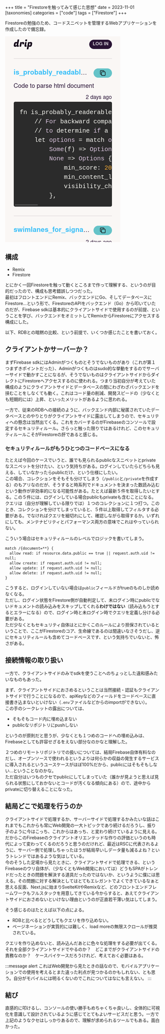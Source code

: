 +++
title = "Firestoreを触ってみて感じた思想"
date = 2023-11-01
[taxonomies]
categories = ["code"]
tags = ["Firestore"]
+++

Firestoreの勉強のため、コードスニペットを管理するWebアプリケーションを作成したので備忘録。

![screenshot](./screenshot.png)

## 構成
- Remix
- Firestore

とにかく一回Firestoreを触って動くところまで作って理解する、というのが目的だったので、構成も思考錯誤しつつだった。  
最初はフロントエンドにRemix、バックエンドにGo、そしてデータベースにFirestore…という形で、FirestoreのAPIをバックエンド（Go）から叩いていたのだが、Firebase sdkは基本的にクライアントサイドで使用するのが前提、ということを学び、バックエンドをオミットしてRemixからFirestoreにアクセスする構成にした。

以下、RDBとの暗黙の比較、という前提で、いくつか感じたことを書いておく。

## クライアントかサーバーか？
まずFirebase sdkにはAdminがつくものとそうでないものがあり（これが第１つまずきポイントだった）、Adminがつくものはsudo的な挙動をするのでサーバーサイドで動かすことになるが、そうでないものはクライアントサイドからダイレクトにFirestoreへアクセスするのに使われる。つまり当初自分が考えていた構成のようにクライアントサイドとデータベースの間にわざわざバックエンドを挟むことをしなくても動く。これはコード量の削減、開発スピードの（少なくとも短期的には）上昇、といったメリットがあるように思われる。

一方で、従来のRDBへの接続のように、バックエンド内部に秘匿されていたデータベースとのやりとりがクライアントサイドに露出してしまうので、セキュリティへの懸念は当然出てくる。これをカバーするのがFirebaseのコンソールで設定するセキュリティルール。さらっと触った限りではあるけれど、このセキュリティルールこそがFirestoreの肝であると感じる。

### セキュリティルールがもうひとつのコードベースになる
たとえば今回のケースでいうと、誰でも見られるpublicなスニペットとprivateなスニペットを分けたい、という気持ちがある。ログインしていたらどちらも見える、していなかったらpublicだけ、という仕様にしたい。  
この場合、コレクションをそもそも分けてしまう（`/public`と`/private`を作成する）のもアリなのだが、そうすると時系列でドキュメントを決まった数読み込むという動作が非効率的になる可能性がある。たとえば最新５件を取得したいとする。この５件には、ログインしている場合publicもprivateも含むことになる。クエリは（自分が理解している限りでは）１つのコレクションに１つ打つ。このとき、コレクションを分けてしまっていると、５件以上取得してフィルタする必要がある。でなければクエリを細切れにして、確認しながら取得するか。いずれにしても、メンテナビリティとパフォーマンス両方の意味でこれはやっていられない。

こういう場合はセキュリティルールのレベルでロジックを書いてしまう。
```
match /{document=**} {
  allow read: if resource.data.public == true || request.auth.uid != null;
  allow create: if request.auth.uid != null;
  allow update: if request.auth.uid != null;
  allow delete: if request.auth.uid != null;
}
```
こうすると、ログインしていない場合は`public`フィールドがtrueのものしか読めなくなる。  
ただし、ログイン状態をFirestore側が自動判定して、未ログイン時にpublicでないドキュメントの読み込みをスキップしてくれる**わけではない**（読み込もうとするとエラーになる）ので、ログイン時と未ログイン時でクエリを定義し分ける必要がある。  
ただ少なくともセキュリティ自体はとにかくこのルールにより担保されているということで、ここがFirestoreのコア、生命線であるのは間違いなさそうだし、逆にセキュリティルールも含めてコードベースです、という気持ちでいないと、怖さがある。

## 接続情報の取り扱い
一方で、クライアントサイドのみでsdkを使うことへのちょっとした違和感みたいなものもあった。

まず、クライアントサイドにおさめるということは当然接続・認証もクライアントサイドで行うことになるので、apiKeyなどのフィールドをコードベースに直接書き込まないといけない（`.env`ファイルなどからのimportができない）。  
この手のシークレットの露出については、

- そもそもコード内に埋め込まない
- publicなリポジトリにpushしない

というのが原則だと思うが、少なくとも１つめのコードへの埋め込みは、Firebaseとしても許容せざるをえない部分なのかなと理解した。

２つめのリモートリポジトリでの扱いについては、結局Firebase自体有料なのだし、オープンソースで使われるというよりは何らかの収益の発生するサービスに導入されるというユースケースがほぼ100%だから、publicにはそもそもしない…ということなのかな。  
ただ自分はいつものクセでpublicにしてしまっていた（誰かが見ようと思えば見られる状態にしておかないとコードが汚くなる傾向にある）ので、途中からprivateに切り替えることになった。

## 結局どこで処理を行うのか
クライアントサイドで処理するか、サーバーサイドで処理するかみたいな話はこれまでもこれからも常にWeb開発の一大トピックであり続けるだろうし、振り子のように今はこっち、これからはあっち、と変わり続けているように見える。だからこのFirebaseのクライアントオリエンテッドな作りの評価というのも時代によって変わってくるのだろうと思うのだけれど、最近はRSCに代表されるように、サーバー側で処理しちゃったほうが結局早いしデータ量も減るよね？というトレンドではあるような気はしている。  
今のそうした足場から見たときに、クライアントサイドで処理できる、というFirebaseのウリ自体が、（少なくともWeb開発においては）どうもSPAがトレンドだったときの問題を解決する道具だったのではないか、というように僕には思える。その問題に対する解決としてはとてもエレガントでよくできているなぁと思える反面、Next.jsに始まりSvelteKitやRemixなど、どのフロントエンドフレームワークもフルスタックを用意してきている今からすると、あえてクライアントサイドにおさめないといけない理由というのが正直若干薄い気はしてしまう。

そう感じるのはたとえば以下の点による。

- RDBと比べるとどうしてもクエリを作り込めない。
- ページネーションが実質的には難しく、load moreの無限スクロールが推奨されている。

クエリを作り込めないと、読み込んだあとに色々な処理をする必要が出てくる。それを全部クライアントサイドでやるのか？　どこまでがクライアントサイドの責務なのか？　ケースバイケースだろうけれど、考えておく必要はある。

:::message alert
これはWeb開発から見たときの話なので、モバイルアプリケーションでの使用を考えるとまた違った利点が見つかるのかもしれない、とも思う。自分がモバイルには明るくないのでこれについてはなにも言えない。
:::

## 結び
直感的に叩けるし、コンソールの使い勝手もめちゃくちゃ良いし、全体的に可視化を意識して設計されているように感じてとてもよいサービスだと思う。一方で上記のようなクセはしっかりあるので、理解が求められるツールでもある。面白かった。

